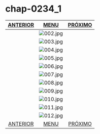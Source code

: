 # chap-0234_1
|[ANTERIOR](/chap-0234/readme.md)|[MENU](/readme.md)|[PRÓXIMO](/chap-0235/readme.md)|
 |:--:|:--:|:--:|
||![002.jpg](002.jpg)||
||![003.jpg](003.jpg)||
||![004.jpg](004.jpg)||
||![005.jpg](005.jpg)||
||![006.jpg](006.jpg)||
||![007.jpg](007.jpg)||
||![008.jpg](008.jpg)||
||![009.jpg](009.jpg)||
||![010.jpg](010.jpg)||
||![011.jpg](011.jpg)||
||![012.jpg](012.jpg)||
|[ANTERIOR](/chap-0234/readme.md)|[MENU](/readme.md)|[PRÓXIMO](/chap-0235/readme.md)|
